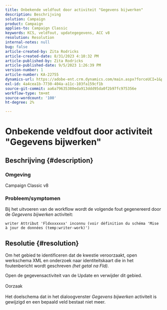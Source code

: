 ```yaml
---
title: Onbekende veldfout door activiteit "Gegevens bijwerken"
description: Beschrijving
solution: Campaign
product: Campaign
applies-to: Campaign Classic
keywords: KCS, veldfout, updategegevens, ACC v8
resolution: Resolution
internal-notes: null
bug: false
article-created-by: Zita Rodricks
article-created-date: 8/31/2023 4:10:32 PM
article-published-by: Zita Rodricks
article-published-date: 9/5/2023 1:26:39 PM
version-number: 1
article-number: KA-22755
dynamics-url: https://adobe-ent.crm.dynamics.com/main.aspx?forceUCI=1&pagetype=entityrecord&etn=knowledgearticle&id=ce93f6e4-1848-ee11-be6d-6045bd0061cb
exl-id: 4a4cea1b-7730-404a-a11c-103fa159cf1b
source-git-commit: aa6a79635380eda913ddd95da0f2b97fc975356e
workflow-type: tm+mt
source-wordcount: '100'
ht-degree: 2%

---
```


# Onbekende veldfout door activiteit &quot;Gegevens bijwerken&quot;

## Beschrijving {#description}


### Omgeving

Campaign Classic v8

### Probleem/symptomen

Bij het uitvoeren van de workflow wordt de volgende fout gegenereerd door de *Gegevens bijwerken* activiteit:

`writer Attribut 'Fldxxxxxxx' inconnu (voir définition du schéma 'Mise à jour de données (temp:writer-work)')`


## Resolutie {#resolution}


Om het gebied te identificeren dat de kwestie veroorzaakt, open werkschema XML en onderzoek naar identiteitskaart die in het foutenbericht wordt geschreven *(het getal na FId).*

Open de gegevensactiviteit van de Update en verwijder dit gebied.
<br><br>Oorzaak<br><br>
Het doelschema dat in het dialoogvenster *Gegevens bijwerken* activiteit is gewijzigd en een bepaald veld bestaat niet meer.
